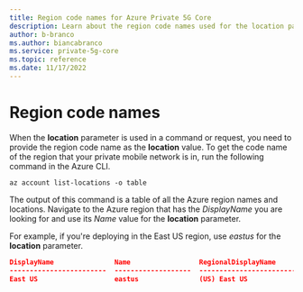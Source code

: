 ```yaml
---
title: Region code names for Azure Private 5G Core 
description: Learn about the region code names used for the location parameter in Azure Private 5G Core ARM templates
author: b-branco
ms.author: biancabranco
ms.service: private-5g-core
ms.topic: reference
ms.date: 11/17/2022
---
```


# Region code names

When the **location** parameter is used in a command or request, you need to provide the region code name as the **location** value. To get the code name of the region that your private mobile network is in, run the following command in the Azure CLI.

```cloudshell-bash
az account list-locations -o table
```

The output of this command is a table of all the Azure region names and locations. Navigate to the Azure region that has the *DisplayName* you are looking for and use its *Name* value for the **location** parameter.

For example, if you're deploying in the East US region, use *eastus* for the **location** parameter.

```json
DisplayName               Name                 RegionalDisplayName
------------------------  -------------------  -------------------------------------
East US                   eastus               (US) East US
```
